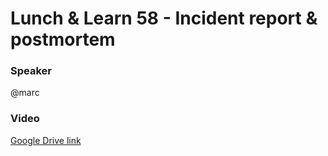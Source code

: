 # Lunch & Learn 58 - Incident report & postmortem

### Speaker
@marc

### Video
[Google Drive link](https://drive.google.com/file/d/105LW_WgIJfUUiDy6M3Dm7oIF7XBRd7n1/view?usp=sharing)